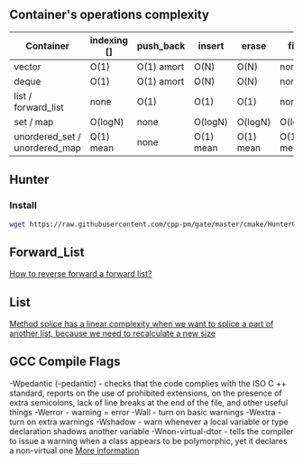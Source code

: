 ## Container's operations complexity

| Container | indexing [] | push_back | insert | erase | find |
|-----------|-------------|-----------|--------|-------|------|
|  vector   | O(1)        | O(1) amort| O(N)   | O(N)  |  none|
| deque | O(1) | O(1) amort | O(N) | O(N) | none |
|list / forward_list| none | O(1) | O(1) | O(1) | none |
|set / map| O(logN) |none|O(logN)|O(logN)|O(logN)|
|unordered_set / unordered_map| Q(1) mean | none | O(1) mean| O(1) mean| O(1) mean|

## Hunter
### Install
```sh
wget https://raw.githubusercontent.com/cpp-pm/gate/master/cmake/HunterGate.cmake -O cmake/HunterGate.cmake
```

## Forward_List
[How to reverse forward a forward list?](https://www.youtube.com/watch?v=PQIHq0vfADI&ab_channel=CodeWhoop)

## List
[Method splice has a linear complexity when we want to splice a part of another list, because we need to recalculate a new size](https://en.cppreference.com/w/cpp/container/list/splice)

## GCC Compile Flags
-Wpedantic (-pedantic) - checks that the code complies with the ISO C ++ standard, reports on the use of prohibited extensions, on the presence of extra semicolons, lack of line breaks at the end of the file, and other useful things
-Werror - warning = error
-Wall - turn on basic warnings
-Wextra - turn on extra warnings
-Wshadow - warn whenever a local variable or type declaration shadows another variable
-Wnon-virtual-dtor - tells the compiler to issue a warning when a class appears to be polymorphic, yet it declares a non-virtual one
[More information](https://gcc.gnu.org/onlinedocs/gcc/Warning-Options.html)
